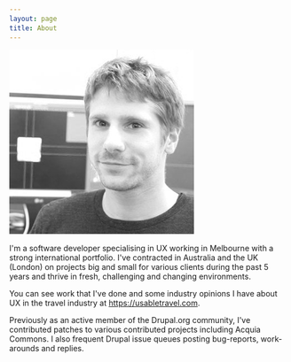 ```yaml
---
layout: page
title: About
---
```


<img src="/images/me.png" class="me-image">
<p class="message">
I'm a software developer specialising in UX working in Melbourne with a strong international portfolio. I've contracted in Australia and the UK (London) on projects big and small for various clients during the past 5 years and thrive in fresh, challenging and changing environments.
</p>

You can see work that I've done and some industry opinions I have about UX in the travel industry at <https://usabletravel.com>.

Previously as an active member of the Drupal.org community, I've contributed patches to various contributed projects including Acquia Commons. I also frequent Drupal issue queues posting bug-reports, work-arounds and replies.
